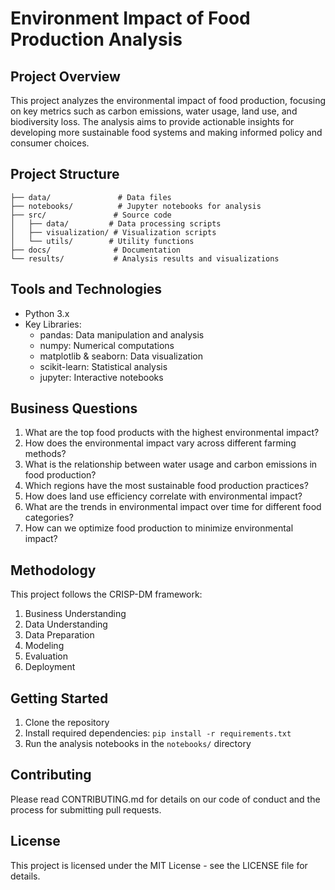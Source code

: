 # Environment Impact of Food Production Analysis

## Project Overview
This project analyzes the environmental impact of food production, focusing on key metrics such as carbon emissions, water usage, land use, and biodiversity loss. The analysis aims to provide actionable insights for developing more sustainable food systems and making informed policy and consumer choices.

## Project Structure
```
├── data/               # Data files
├── notebooks/          # Jupyter notebooks for analysis
├── src/               # Source code
│   ├── data/         # Data processing scripts
│   ├── visualization/ # Visualization scripts
│   └── utils/        # Utility functions
├── docs/              # Documentation
└── results/           # Analysis results and visualizations
```

## Tools and Technologies
- Python 3.x
- Key Libraries:
  - pandas: Data manipulation and analysis
  - numpy: Numerical computations
  - matplotlib & seaborn: Data visualization
  - scikit-learn: Statistical analysis
  - jupyter: Interactive notebooks

## Business Questions
1. What are the top food products with the highest environmental impact?
2. How does the environmental impact vary across different farming methods?
3. What is the relationship between water usage and carbon emissions in food production?
4. Which regions have the most sustainable food production practices?
5. How does land use efficiency correlate with environmental impact?
6. What are the trends in environmental impact over time for different food categories?
7. How can we optimize food production to minimize environmental impact?

## Methodology
This project follows the CRISP-DM framework:
1. Business Understanding
2. Data Understanding
3. Data Preparation
4. Modeling
5. Evaluation
6. Deployment

## Getting Started
1. Clone the repository
2. Install required dependencies: `pip install -r requirements.txt`
3. Run the analysis notebooks in the `notebooks/` directory

## Contributing
Please read CONTRIBUTING.md for details on our code of conduct and the process for submitting pull requests.

## License
This project is licensed under the MIT License - see the LICENSE file for details. 